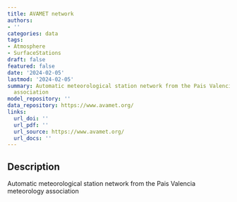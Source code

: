 ```yaml
---
title: AVAMET network
authors:
- ''
categories: data
tags:
- Atmosphere
- SurfaceStations
draft: false
featured: false
date: '2024-02-05'
lastmod: '2024-02-05'
summary: Automatic meteorological station network from the Pais Valencia meteorology
  association
model_repository: ''
data_repository: https://www.avamet.org/
links:
  url_doi: ''
  url_pdf: ''
  url_source: https://www.avamet.org/
  url_docs: ''
---
```


## Description

Automatic meteorological station network from the Pais Valencia meteorology association

